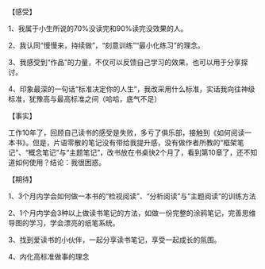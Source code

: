 【感受】

1、我属于小生所说的70%没读完和90%读完没效果的人。

2、我认同“慢慢来，持续做”，“刻意训练”“最小化练习”的理念。

3、我感受到“作品”的力量，不仅可以反馈自己学习的效果，也可以用于分享探讨。

4、印象最深的一句话“标准决定你的人生”，我改采用什么标准，实话我向往神级标准，犹豫高与最高标准之间（哈哈，底气不足）

【事实】

工作10年了，回顾自己读书的感受是失败，多亏了俱乐部，接触到《如何阅读一本书》。但是，片语零散的笔记没有带给我提升感，没有做作者所教的“框架笔记”、“概念笔记”与“主题笔记”，改书放在书桌快2个月了，看到第10章了，还不知道如何使用？结论：我很困惑。

【期待】

1、3个月内学会如何做一本书的“检视阅读”、“分析阅读”与“主题阅读”的训练方法

2、1个月内学会3种以上做读书笔记的方法，如做一份完整的涂鸦笔记，完善思维导图的学习，学会漂亮的纸笔系统。

3、找到爱读书的小伙伴，一起分享读书笔记，享受一起成长的氛围。

4、内化高标准做事的理念



